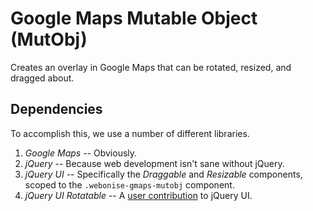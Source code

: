 Google Maps Mutable Object (MutObj)
====================================

Creates an overlay in Google Maps that can be rotated, resized, and dragged about.

Dependencies
-------------

To accomplish this, we use a number of different libraries.

1. *Google Maps* -- Obviously.
2. *jQuery* -- Because web development isn't sane without jQuery.
3. *jQuery UI* -- Specifically the _Draggable_ and _Resizable_ components, scoped to the `.webonise-gmaps-mutobj` component.
4. *jQuery UI Rotatable* -- A [user contribution](http://github.com/godswearhats/jquery-ui-rotatable) to jQuery UI.

